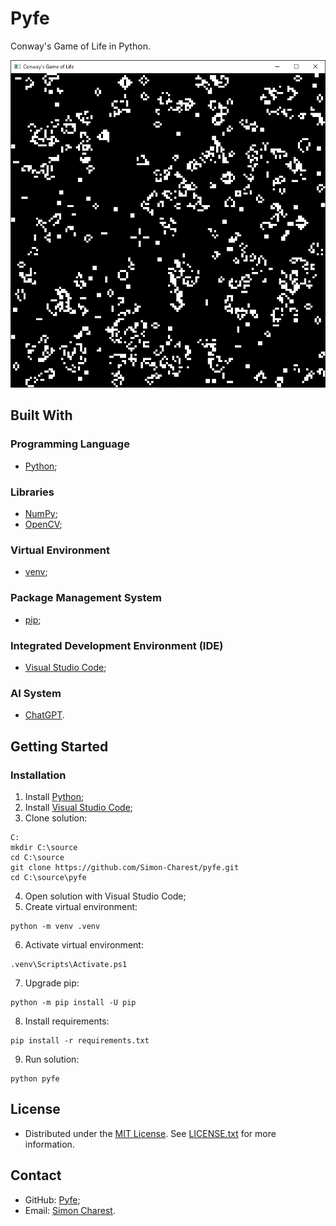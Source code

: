 # Pyfe
Conway's Game of Life in Python.

![Conway's Game of Life in Python](pyfe.png)

## Built With

### Programming Language
- [Python](https://www.python.org);

### Libraries
- [NumPy](https://numpy.org);
- [OpenCV](https://opencv.org);

### Virtual Environment
- [venv](https://docs.python.org/library/venv);

### Package Management System
- [pip](https://pip.pypa.io);

### Integrated Development Environment (IDE)
- [Visual Studio Code](https://code.visualstudio.com);

### AI System
- [ChatGPT](https://chat.openai.com/).

## Getting Started

### Installation
1. Install [Python](https://www.python.org/downloads/);
2. Install [Visual Studio Code](https://code.visualstudio.com/download);
3. Clone solution:
```
C:
mkdir C:\source
cd C:\source
git clone https://github.com/Simon-Charest/pyfe.git
cd C:\source\pyfe
```
4. Open solution with Visual Studio Code;
5. Create virtual environment:
```
python -m venv .venv
```
6. Activate virtual environment:
```
.venv\Scripts\Activate.ps1
```
7. Upgrade pip:
```
python -m pip install -U pip
```
8. Install requirements:
```
pip install -r requirements.txt
```
9. Run solution:
```
python pyfe
```

## License
- Distributed under the [MIT License](https://opensource.org/license/mit/). See [LICENSE.txt](./LICENSE.txt) for more information.

## Contact
- GitHub: [Pyfe](https://github.com/Simon-Charest/pyfe);
- Email: [Simon Charest](mailto:simoncharest@gmail.com).
